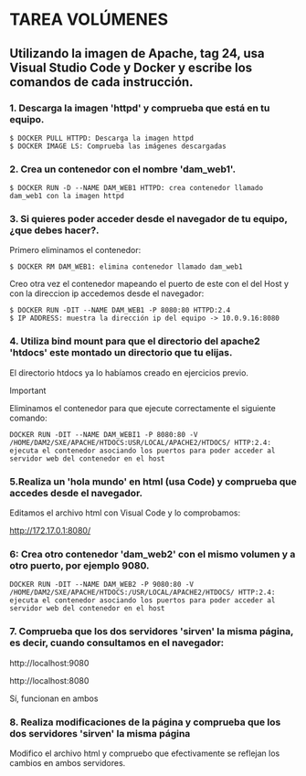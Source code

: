 # TAREA VOLÚMENES 

## Utilizando la imagen de Apache, tag 24, usa Visual Studio Code y Docker y escribe los comandos de cada instrucción.

### 1. Descarga la imagen 'httpd' y comprueba que está en tu equipo.

```
$ DOCKER PULL HTTPD: Descarga la imagen httpd
$ DOCKER IMAGE LS: Comprueba las imágenes descargadas
```

### 2. Crea un contenedor con el nombre 'dam_web1'.
```
$ DOCKER RUN -D --NAME DAM_WEB1 HTTPD: crea contenedor llamado dam_web1 con la imagen httpd
```
### 3. Si quieres poder acceder desde el navegador de tu equipo, ¿que debes hacer?.

Primero eliminamos el contenedor:
```
$ DOCKER RM DAM_WEB1: elimina contenedor llamado dam_web1
```
Creo otra vez el contenedor mapeando el puerto de este con el del Host y con la direccion ip accedemos desde el navegador:
```
$ DOCKER RUN -DIT --NAME DAM_WEB1 -P 8080:80 HTTPD:2.4
$ IP ADDRESS: muestra la dirección ip del equipo -> 10.0.9.16:8080
```

### 4. Utiliza bind mount para que el directorio del apache2 'htdocs' este montado un directorio que tu elijas.

El directorio htdocs ya lo habíamos creado en ejercicios previo.
> [!IMPORTANT]
> Eliminamos el contenedor para que ejecute correctamente el siguiente comando:
```
DOCKER RUN -DIT --NAME DAM_WEBI1 -P 8080:80 -V /HOME/DAM2/SXE/APACHE/HTDOCS:USR/LOCAL/APACHE2/HTDOCS/ HTTP:2.4: ejecuta el contenedor asociando los puertos para poder acceder al servidor web del contenedor en el host
```
### 5.Realiza un 'hola mundo' en html (usa Code) y comprueba que accedes desde el navegador.

Editamos el archivo html con Visual Code y lo comprobamos:

http://172.17.0.1:8080/

### 6: Crea otro contenedor 'dam_web2' con el mismo volumen y a otro puerto, por ejemplo 9080.
```
DOCKER RUN -DIT --NAME DAM_WEB2 -P 9080:80 -V /HOME/DAM2/SXE/APACHE/HTDOCS:/USR/LOCAL/APACHE2/HTDOCS/ HTTP:2.4: ejecuta el contenedor asociando los puertos para poder acceder al servidor web del contenedor en el host
```
### 7. Comprueba que los dos servidores 'sirven' la misma página, es decir, cuando consultamos en el navegador:
http://localhost:9080

http://localhost:8080

Sí, funcionan en ambos

### 8. Realiza modificaciones de la página y comprueba que los dos servidores 'sirven' la misma página

Modifico el archivo html y compruebo que efectivamente se reflejan los cambios en ambos servidores.



